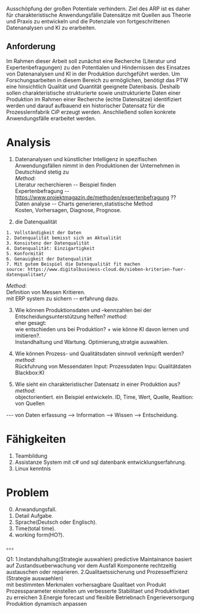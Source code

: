 Ausschöpfung der großen Potentiale verhindern. Ziel des ARP ist es
daher für charakteristische Anwendungsfälle Datensätze mit Quellen
aus Theorie und Praxis zu entwickeln und die Potenziale von
fortgeschrittenen Datenanalysen und KI zu erarbeiten.
## Anforderung 
Im Rahmen dieser Arbeit soll zunächst eine Recherche (Literatur und
Expertenbefragungen) zu den Potentialen und Hindernissen des
Einsatzes von Datenanalysen und KI in der Produktion durchgeführt
werden. Um Forschungsarbeiten in diesem Bereich zu ermöglichen,
benötigt das PTW eine hinsichtlich Qualität und Quantität geeignete
Datenbasis. Deshalb sollen charakteristische strukturierte sowie
unstrukturierte Daten einer Produktion im Rahmen einer Recherche
(echte Datensätze) identifiziert werden und darauf aufbauend ein
historischer Datensatz für die Prozesslernfabrik CiP erzeugt werden.
Anschließend sollen konkrete Anwendungsfälle erarbeitet werden.
# Analysis 
1. Datenanalysen und künstlicher Intelligenz in
spezifischen Anwendungsfällen nimmt in den Produktionen der
Unternehmen in Deutschland stetig zu  
_Method_:  
Literatur recherchieren -- Beispiel finden   
Expertenbefragung -- https://www.projektmagazin.de/methoden/expertenbefragung ??   
Daten analyse -- Charts generieren,statistische Method  
Kosten, Vorhersagen, Diagnose, Prognose.

2. die Datenqualität  
```
1. Vollständigkeit der Daten
2. Datenqualität bemisst sich an Aktualität
3. Konsistenz der Datenqualität
4. Datenqualität: Einzigartigkeit
5. Konformität
6. Genauigkeit der Datenqualität
7. Mit gutem Beispiel die Datenqualität fit machen
source: https://www.digitalbusiness-cloud.de/sieben-kriterien-fuer-datenqualitaet/
``` 
_Method_:  
Definition von Messen Kritieren.  
mit ERP system zu sichern -- erfahrung dazu.

3. Wie können Produktionsdaten und –kennzahlen bei der
Entscheidungsunterstützung helfen? 
_method_:  
eher gesagt:   
wie entschieden uns bei Produktion? + wie könne KI davon lernen und imitieren?.  
Instandhaltung und Wartung. Optimierung,stratgie auswahlen.  

4. Wie können Prozess- und Qualitätsdaten sinnvoll verknüpft
werden?  
_method_:  
Rückfuhrung von Messendaten
Input: Prozessdaten
Inpu: Qualitätdaten
Blackbox:KI

5. Wie sieht ein charakteristischer Datensatz in einer Produktion aus?  
_method_:  
objectorientiert.
ein Beispiel entwickeln. 
ID, Time, Wert, Quelle,
Realtion: von Quellen

--- von Daten erfassung --> Information --> Wissen --> Entscheidung. 

# Fähigkeiten
1. Teambildung
2. Assistanze System mit c# und sql datenbank entwicklungserfahrung.
3. Linux kenntnis

# Problem 
0. Anwandungsfall.
1. Detail Aufgabe.
2. Sprache(Deutsch oder Englisch).
3. Time(total time).
4. working form(HO?).

。。。


Q1:
1.Instandshaltung(Strategie auswahlen) predictive Maintainance basiert auf Zustandsueberwachung vor dem Ausfall Komponente rechtzeitig austauschen oder reparieren.
2.Qualitaetssicherung und Prozesseffizienz (Strategie auswaehlen)  
mit bestimmten Merkmalen    vorhersagbare Qualitaet von Produkt  
Prozessparameter einstellen um verbesserte Stabilitaet und Produktivitaet zu erreichen
3.Energie forecast und flexible Betriebnach Engerieversorgung Produktion dynamisch anpassen
